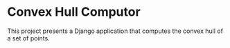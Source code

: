 # Convex Hull Computor
This project presents a Django application that computes the convex hull of a set of points.

